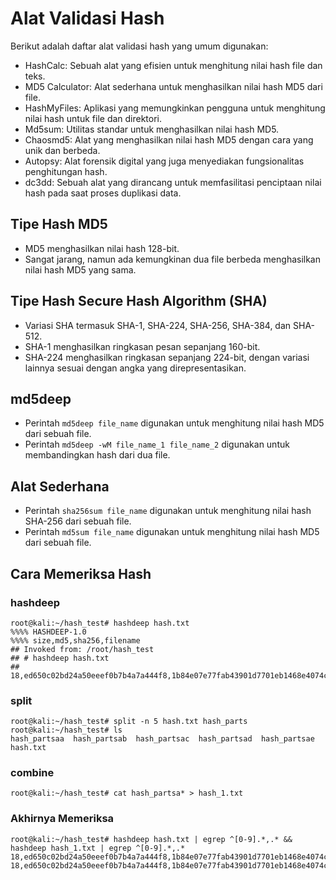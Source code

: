 # Alat Validasi Hash
Berikut adalah daftar alat validasi hash yang umum digunakan:
- HashCalc: Sebuah alat yang efisien untuk menghitung nilai hash file dan teks.
- MD5 Calculator: Alat sederhana untuk menghasilkan nilai hash MD5 dari file.
- HashMyFiles: Aplikasi yang memungkinkan pengguna untuk menghitung nilai hash untuk file dan direktori.
- Md5sum: Utilitas standar untuk menghasilkan nilai hash MD5.
- Chaosmd5: Alat yang menghasilkan nilai hash MD5 dengan cara yang unik dan berbeda.
- Autopsy: Alat forensik digital yang juga menyediakan fungsionalitas penghitungan hash.
- dc3dd: Sebuah alat yang dirancang untuk memfasilitasi penciptaan nilai hash pada saat proses duplikasi data.

## Tipe Hash MD5
- MD5 menghasilkan nilai hash 128-bit.
- Sangat jarang, namun ada kemungkinan dua file berbeda menghasilkan nilai hash MD5 yang sama.

## Tipe Hash Secure Hash Algorithm (SHA)
- Variasi SHA termasuk SHA-1, SHA-224, SHA-256, SHA-384, dan SHA-512.
- SHA-1 menghasilkan ringkasan pesan sepanjang 160-bit.
- SHA-224 menghasilkan ringkasan sepanjang 224-bit, dengan variasi lainnya sesuai dengan angka yang direpresentasikan.

## md5deep
- Perintah `md5deep file_name` digunakan untuk menghitung nilai hash MD5 dari sebuah file.
- Perintah `md5deep -wM file_name_1 file_name_2` digunakan untuk membandingkan hash dari dua file.

## Alat Sederhana
- Perintah `sha256sum file_name` digunakan untuk menghitung nilai hash SHA-256 dari sebuah file.
- Perintah `md5sum file_name` digunakan untuk menghitung nilai hash MD5 dari sebuah file.

## Cara Memeriksa Hash

### hashdeep
```
root@kali:~/hash_test# hashdeep hash.txt 
%%%% HASHDEEP-1.0
%%%% size,md5,sha256,filename
## Invoked from: /root/hash_test
## # hashdeep hash.txt
## 
18,ed650c02bd24a50eeef0b7b4a7a444f8,1b84e07e77fab43901d7701eb1468e4074c642175b987078eebf231cea913b38,/root/hash_test/hash.txt
```

### split
```
root@kali:~/hash_test# split -n 5 hash.txt hash_parts
root@kali:~/hash_test# ls
hash_partsaa  hash_partsab  hash_partsac  hash_partsad  hash_partsae  hash.txt
```

### combine
```
root@kali:~/hash_test# cat hash_partsa* > hash_1.txt
```

### Akhirnya Memeriksa
```
root@kali:~/hash_test# hashdeep hash.txt | egrep ^[0-9].*,.* && hashdeep hash_1.txt | egrep ^[0-9].*,.*
18,ed650c02bd24a50eeef0b7b4a7a444f8,1b84e07e77fab43901d7701eb1468e4074c642175b987078eebf231cea913b38,/root/hash_test/hash.txt
18,ed650c02bd24a50eeef0b7b4a7a444f8,1b84e07e77fab43901d7701eb1468e4074c642175b987078eebf231cea913b38,/root/hash_test/hash_1.txt
```
